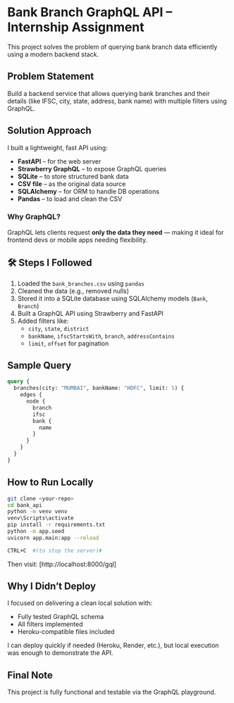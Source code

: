 
#  Bank Branch GraphQL API – Internship Assignment

This project solves the problem of querying bank branch data efficiently using a modern backend stack.


##  Problem Statement

Build a backend service that allows querying bank branches and their details (like IFSC, city, state, address, bank name) with multiple filters using GraphQL.


##  Solution Approach

I built a lightweight, fast API using:

- **FastAPI** – for the web server
- **Strawberry GraphQL** – to expose GraphQL queries
- **SQLite** – to store structured bank data
- **CSV file** – as the original data source
- **SQLAlchemy** – for ORM to handle DB operations
- **Pandas** – to load and clean the CSV

###  Why GraphQL?

GraphQL lets clients request **only the data they need** — making it ideal for frontend devs or mobile apps needing flexibility.


## 🛠️ Steps I Followed

1. Loaded the `bank_branches.csv` using `pandas`
2. Cleaned the data (e.g., removed nulls)
3. Stored it into a SQLite database using SQLAlchemy models (`Bank`, `Branch`)
4. Built a GraphQL API using Strawberry and FastAPI
5. Added filters like:
   - `city`, `state`, `district`
   - `bankName`, `ifscStartsWith`, `branch`, `addressContains`
   - `limit`, `offset` for pagination


## Sample Query

```graphql
query {
  branches(city: "MUMBAI", bankName: "HDFC", limit: 5) {
    edges {
      node {
        branch
        ifsc
        bank {
          name
        }
      }
    }
  }
}
```

##  How to Run Locally

```bash
git clone <your-repo>
cd bank_api
python -m venv venv
venv\Scripts\activate       
pip install -r requirements.txt
python -m app.seed          
uvicorn app.main:app --reload

CTRL+C  #(to stop the server)#
```

Then visit: [http://localhost:8000/gql]


## Why I Didn’t Deploy

I focused on delivering a clean local solution with:
- Fully tested GraphQL schema
- All filters implemented
- Heroku-compatible files included

I can deploy quickly if needed (Heroku, Render, etc.), but local execution was enough to demonstrate the API.

##  Final Note

This project is fully functional and testable via the GraphQL playground.  
